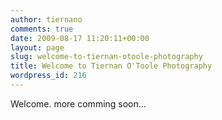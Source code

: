 ```yaml
---
author: tiernano
comments: true
date: 2009-08-17 11:20:11+00:00
layout: page
slug: welcome-to-tiernan-otoole-photography
title: Welcome to Tiernan O'Toole Photography
wordpress_id: 216
---
```


Welcome. more comming soon...
